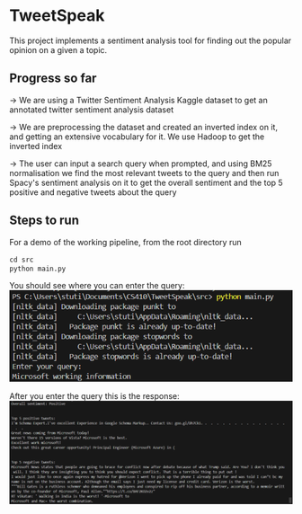 # TweetSpeak

This project implements a sentiment analysis tool for finding out the popular opinion on a given a topic.


## Progress so far

-> We are using a Twitter Sentiment Analysis Kaggle dataset to get an annotated twitter sentiment analysis dataset

-> We are preprocessing the dataset and created an inverted index on it, and getting an extensive vocabulary for it. We use Hadoop to get the inverted index

-> The user can input a search query when prompted, and using BM25 normalisation we find the most relevant tweets to the query and then run Spacy's sentiment analysis on it to get the overall sentiment and the top 5 positive and negative tweets about the query

## Steps to run 
 
 For a demo of the working pipeline, from the root directory run

```
cd src
python main.py

```

You should see where you can enter the query:
![alt text](image.png)

After you enter the query this is the response:
![alt text](image-1.png)






